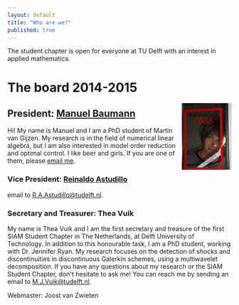 ```yaml
---
layout: default
title: "Who are we?"
published: true
---
```


The student chapter is open for everyone at TU Delft with an interest in applied mathematics.

The board 2014-2015
===================


<img align="right" src="images/manuel.jpg" height="150" />

President: [Manuel Baumann]
---------------------------
Hi! My name is Manuel and I am a PhD student of Martin van Gijzen. My research is in the field of numerical linear algebra, but I am also interested in model order reduction and optimal control.
I like beer and girls. If you are one of them, please [email me](mailto:M.M.Baumann@tudelft.nl).

### Vice President: [Reinaldo Astudillo]
email to [R.A.Astudillo@tudelft.nl](mailto:R.A.Astudillo@tudelft.nl).

### Secretary and Treasurer: Thea Vuik 
My name is Thea Vuik and I am the first secretary and treasure of the first SIAM Student Chapter in The Netherlands, at Delft University of Technology. In addition to this honourable task, I am a PhD student, working with Dr. Jennifer Ryan. My research focuses on the detection of shocks and discontinuities in discontinuous Galerkin schemes, using a multiwavelet decomposition. If you have any questions about my research or the SIAM Student Chapter, don't hesitate to ask me! You can reach me by sending an email to [M.J.Vuik@tudelft.nl](mailto:M.J.Vuik@tudelft.nl).


Webmaster: Joost van Zwieten


[Manuel Baumann]: http://www.manuelbaumann.de
[Reinaldo Astudillo]: http://ta.twi.tudelft.nl/nw/users/rastudillo/
